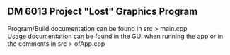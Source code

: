 ## DM 6013 Project "Lost" Graphics Program

Program/Build documentation can be found in src > main.cpp  
Usage documentation can be found in the GUI when running the app or in the comments in src > ofApp.cpp
